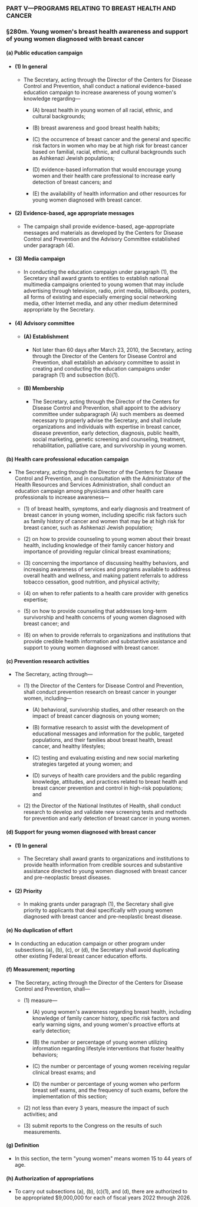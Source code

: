 ### PART V—PROGRAMS RELATING TO BREAST HEALTH AND CANCER

### §280m. Young women's breast health awareness and support of young women diagnosed with breast cancer
#### (a) Public education campaign
* #### (1) In general
  * The Secretary, acting through the Director of the Centers for Disease Control and Prevention, shall conduct a national evidence-based education campaign to increase awareness of young women's knowledge regarding—

    * (A) breast health in young women of all racial, ethnic, and cultural backgrounds;

    * (B) breast awareness and good breast health habits;

    * (C) the occurrence of breast cancer and the general and specific risk factors in women who may be at high risk for breast cancer based on familial, racial, ethnic, and cultural backgrounds such as Ashkenazi Jewish populations;

    * (D) evidence-based information that would encourage young women and their health care professional to increase early detection of breast cancers; and

    * (E) the availability of health information and other resources for young women diagnosed with breast cancer.

* #### (2) Evidence-based, age appropriate messages
  * The campaign shall provide evidence-based, age-appropriate messages and materials as developed by the Centers for Disease Control and Prevention and the Advisory Committee established under paragraph (4).

* #### (3) Media campaign
  * In conducting the education campaign under paragraph (1), the Secretary shall award grants to entities to establish national multimedia campaigns oriented to young women that may include advertising through television, radio, print media, billboards, posters, all forms of existing and especially emerging social networking media, other Internet media, and any other medium determined appropriate by the Secretary.

* #### (4) Advisory committee
  * #### (A) Establishment
    * Not later than 60 days after March 23, 2010, the Secretary, acting through the Director of the Centers for Disease Control and Prevention, shall establish an advisory committee to assist in creating and conducting the education campaigns under paragraph (1) and subsection (b)(1).

  * #### (B) Membership
    * The Secretary, acting through the Director of the Centers for Disease Control and Prevention, shall appoint to the advisory committee under subparagraph (A) such members as deemed necessary to properly advise the Secretary, and shall include organizations and individuals with expertise in breast cancer, disease prevention, early detection, diagnosis, public health, social marketing, genetic screening and counseling, treatment, rehabilitation, palliative care, and survivorship in young women.

#### (b) Health care professional education campaign
* The Secretary, acting through the Director of the Centers for Disease Control and Prevention, and in consultation with the Administrator of the Health Resources and Services Administration, shall conduct an education campaign among physicians and other health care professionals to increase awareness—

  * (1) of breast health, symptoms, and early diagnosis and treatment of breast cancer in young women, including specific risk factors such as family history of cancer and women that may be at high risk for breast cancer, such as Ashkenazi Jewish population;

  * (2) on how to provide counseling to young women about their breast health, including knowledge of their family cancer history and importance of providing regular clinical breast examinations;

  * (3) concerning the importance of discussing healthy behaviors, and increasing awareness of services and programs available to address overall health and wellness, and making patient referrals to address tobacco cessation, good nutrition, and physical activity;

  * (4) on when to refer patients to a health care provider with genetics expertise;

  * (5) on how to provide counseling that addresses long-term survivorship and health concerns of young women diagnosed with breast cancer; and

  * (6) on when to provide referrals to organizations and institutions that provide credible health information and substantive assistance and support to young women diagnosed with breast cancer.

#### (c) Prevention research activities
* The Secretary, acting through—

  * (1) the Director of the Centers for Disease Control and Prevention, shall conduct prevention research on breast cancer in younger women, including—

    * (A) behavioral, survivorship studies, and other research on the impact of breast cancer diagnosis on young women;

    * (B) formative research to assist with the development of educational messages and information for the public, targeted populations, and their families about breast health, breast cancer, and healthy lifestyles;

    * (C) testing and evaluating existing and new social marketing strategies targeted at young women; and

    * (D) surveys of health care providers and the public regarding knowledge, attitudes, and practices related to breast health and breast cancer prevention and control in high-risk populations; and


  * (2) the Director of the National Institutes of Health, shall conduct research to develop and validate new screening tests and methods for prevention and early detection of breast cancer in young women.

#### (d) Support for young women diagnosed with breast cancer
* #### (1) In general
  * The Secretary shall award grants to organizations and institutions to provide health information from credible sources and substantive assistance directed to young women diagnosed with breast cancer and pre-neoplastic breast diseases.

* #### (2) Priority
  * In making grants under paragraph (1), the Secretary shall give priority to applicants that deal specifically with young women diagnosed with breast cancer and pre-neoplastic breast disease.

#### (e) No duplication of effort
* In conducting an education campaign or other program under subsections (a), (b), (c), or (d), the Secretary shall avoid duplicating other existing Federal breast cancer education efforts.

#### (f) Measurement; reporting
* The Secretary, acting through the Director of the Centers for Disease Control and Prevention, shall—

  * (1) measure—

    * (A) young women's awareness regarding breast health, including knowledge of family cancer history, specific risk factors and early warning signs, and young women's proactive efforts at early detection;

    * (B) the number or percentage of young women utilizing information regarding lifestyle interventions that foster healthy behaviors;

    * (C) the number or percentage of young women receiving regular clinical breast exams; and

    * (D) the number or percentage of young women who perform breast self exams, and the frequency of such exams, before the implementation of this section;


  * (2) not less than every 3 years, measure the impact of such activities; and

  * (3) submit reports to the Congress on the results of such measurements.

#### (g) Definition
* In this section, the term "young women" means women 15 to 44 years of age.

#### (h) Authorization of appropriations
* To carry out subsections (a), (b), (c)(1), and (d), there are authorized to be appropriated $9,000,000 for each of fiscal years 2022 through 2026.